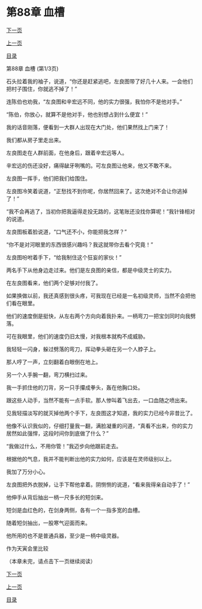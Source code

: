 <h1>第88章  血槽</h1>
            <div><p><a href="./0262_%E7%AC%AC88%E7%AB%A0_%E8%A1%80%E6%A7%BD.md">下一页</a></p><p><a href="./0260_%E7%AC%AC87%E7%AB%A0_%E9%AC%BC%E9%9D%A2%E6%88%92%E6%8C%87.md">上一页</a></p><p><a href="../">目录</a></p></div>
            <div><p>第88章  血槽 (第1/3页)</p><p>石头拉着我的袖子，说道，“你还是赶紧逃吧，左良图带了好几十人来。一会他们把村子围住，你就逃不掉了！”</p><p>连陈伯也劝我，“左良图和辛宏远不同，他的实力很强，我怕你不是他对手。”</p><p>“陈伯，你放心，就算不是他对手，他也别想占到什么便宜！”</p><p>我的话音刚落，便看到一大群人出现在大门处，他们果然找上门来了！</p><p>我们都从房子里走出来。</p><p>左良图走在人群前面，在他身后，跟着辛宏远等人。</p><p>辛宏远的伤还没好，痛得龇牙咧嘴的。可左良图让他来，他又不敢不来。</p><p>左良图一挥手，他们把我们给围住。</p><p>左良图冷笑着说道，“正愁找不到你呢，你居然回来了。这次绝对不会让你逃掉了！”</p><p>“我不会再逃了，当初你把我逼得走投无路的，这笔账还没找你算呢！”我针锋相对的说道。</p><p>左良图板着脸说道，“口气还不小，你能把我怎样？”</p><p>“你不是对河眼里的东西很感兴趣吗？我这就带你去看个究竟！”</p><p>左良图吩咐着手下，“给我制住这个狂妄的家伙！”</p><p>两名手下从他身边走过来。他们是左良图的亲信，都是中级灵士的实力。</p><p>在左良图看来，他们两个足够对付我了。</p><p>如果换做以前，我还真感到很头疼，可我现在已经是一名初级灵师，当然不会把他们看在眼里。</p><p>他们的速度倒是挺快，从左右两个方向向着我扑来。一柄弯刀一把宝剑同时向我劈落。</p><p>可在我眼里，他们的速度仍旧太慢，对我根本就构不成威胁。</p><p>我轻轻一闪身，躲过劈落的弯刀，挥动拳头砸在另一个人脖子上。</p><p>那人哼了一声，立刻翻着白眼倒在地上。</p><p>另一个人手腕一翻，弯刀横扫过来。</p><p>我一手抓住他的刀背，另一只手攥成拳头，轰在他胸口处。</p><p>跟这些人动手，当然不能有一点手软。那人惨叫着飞出去，一口血随之喷出来。</p><p>见我轻描淡写的就灭掉他两个手下，左良图这才知道，我的实力已经今非昔比了。</p><p>他像不认识我似的，仔细打量我一翻，满脸凝重的问道，“真看不出来，你的实力居然如此强悍，这段时间你到底做了什么？”</p><p>“我做过什么，不用你管！”我迈步向他跟前走去。</p><p>根据他的气息，我并不能判断出他的实力如何，应该是在灵师级别以上。</p><p>我加了万分小心。</p><p>左良图把外衣脱掉，让手下帮他拿着。阴恻恻的说道，“看来我得亲自动手了！”</p><p>他伸手从背后抽出一柄一尺多长的短剑来。</p><p>短剑是血红色的，在剑身两侧，各有一个一指多宽的血槽。</p><p>随着短剑抽出，一股寒气迎面而来。</p><p>他所用的也不是普通兵器，至少是一柄中级灵器。</p><p>作为天寅会里比较</p><p>（本章未完，请点击下一页继续阅读）</p></div>
            <div><p><a href="./0262_%E7%AC%AC88%E7%AB%A0_%E8%A1%80%E6%A7%BD.md">下一页</a></p><p><a href="./0260_%E7%AC%AC87%E7%AB%A0_%E9%AC%BC%E9%9D%A2%E6%88%92%E6%8C%87.md">上一页</a></p><p><a href="../">目录</a></p></div>